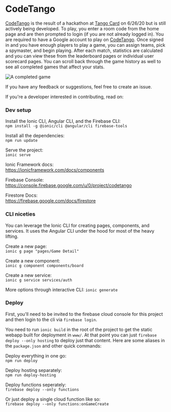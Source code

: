 # CodeTango

[CodeTango](https://codetango.web.app/) is the result of a hackathon at [Tango Card](https://www.tangocard.com/careers/) on 6/26/20 but is still actively being developed. To play, you enter a room code from the home page and are then prompted to login (if you are not already logged in). You are required to have a Google account to play on [CodeTango](https://codetango.web.app/). Once signed in and you have enough players to play a game, you can assign teams, pick a spymaster, and begin playing. After each match, statistics are calculated and you can view these from the leaderboard pages or individual user scorecard pages. You can scroll back through the game history as well to see all completed games that affect your stats.

![A completed game](https://i.imgur.com/WwOUXJW.png)

If you have any feedback or suggestions, feel free to create an issue.

If you're a developer interested in contributing, read on:

### Dev setup

Install the Ionic CLI, Angular CLI, and the Firebase CLI:  
`npm install -g @ionic/cli @angular/cli firebase-tools`

Install all the dependencies:  
`npm run update` 

Serve the project:  
`ionic serve`

Ionic Framework docs:  
https://ionicframework.com/docs/components

Firebase Console:  
https://console.firebase.google.com/u/0/project/codetango

Firestore Docs:  
https://firebase.google.com/docs/firestore

### CLI niceties

You can leverage the Ionic CLI for creating pages, components, and services. It uses the Angular CLI under the hood for most of the heavy lifting.

Create a new page:  
`ionic g page "pages/Game Detail"`

Create a new component:  
`ionic g component components/board`

Create a new service:  
`ionic g service services/auth`

More options through interactive CLI:
`ionic generate`

### Deploy

First, you'll need to be invited to the firebase cloud console for this project and then login to the cli via `firebase login`.

You need to run `ionic build` in the root of the project to get the static webapp built for deployment in `www/`. At that point you can just `firebase deploy --only hosting` to deploy just that content. Here are some aliases in the `package.json` and other quick commands:

Deploy everything in one go:  
`npm run deploy`

Deploy hosting separately:  
`npm run deploy-hosting`

Deploy functions seperately:  
`firebase deploy --only functions`  

Or just deploy a single cloud function like so:  
`firebase deploy --only functions:onGameCreate`  
